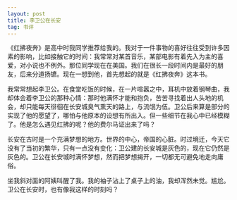 ```yaml
---
layout: post
title: 李卫公在长安
tag: 书评
---
```

《红拂夜奔》是高中时我同学推荐给我的。我对于一件事物的喜好往往受到许多因素的影响，比如接触它的时间：我常常对某首音乐，某部电影有着先入为主的喜爱，对小说也不例外。那位同学现在在美国。我们在很长一段时间内是最好的朋友，后来分道扬镳。现在一想到他，首先想起的就是《红拂夜奔》这本书。

我常常想起李卫公。在食堂吃饭的时候，在一片喧嚣之中，耳机中放着钢琴曲，我却体会着李卫公的那种心情：那时他满怀才能和抱负，苦苦寻找着出人头地的机会，却只能每天徘徊在长安城臭气熏天的路上，与流氓为伍。卫公后来算是部分的实现了他的愿望了，哪怕与他原本的设想有所出入。但一些细节在我心中已经模糊了。他是怎么遇见红拂的呢？他的费尔马证出来了吗？

长安在古时是一个充满梦想的地方。世界的中心，帝国的心脏。时过境迁，今天它没有了当初的繁华，只有一点没有变化：卫公建的长安城是灰色的，现在它仍然是灰色的。卫公在长安城时满怀梦想，然而把梦想揭开，一切都无可避免地走向庸俗。

坐我斜对面的阿姨叫醒了我。我的袖子沾上了桌子上的油，我却浑然未觉。尴尬。卫公在长安时，也有像我这样的时刻吗？